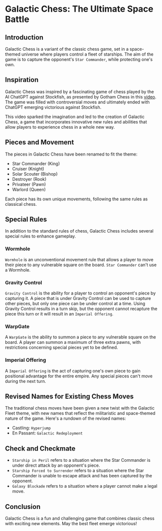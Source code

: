 # Galactic Chess: The Ultimate Space Battle

## Introduction
Galactic Chess is a variant of the classic chess game, set in a space-themed universe where players control a fleet of starships. The aim of the game is to capture the opponent's `Star Commander`, while protecting one's own. 

## Inspiration

Galactic Chess was inspired by a fascinating game of chess played by the AI ChatGPT against Stockfish, as presented by Gotham Chess in this [video](https://www.youtube.com/watch?v=rSCNW1OCk_M&ab_channel=GothamChess). The game was filled with controversial moves and ultimately ended with ChatGPT emerging victorious against Stockfish.

This video sparked the imagination and led to the creation of Galactic Chess, a game that incorporates innovative new rules and abilities that allow players to experience chess in a whole new way.

## Pieces and Movement
The pieces in Galactic Chess have been renamed to fit the theme: 
- Star Commander (King)
- Cruiser (Knight)
- Solar Scouter (Bishop)
- Destroyer (Rook)
- Privateer (Pawn)
- Warlord (Queen)

Each piece has its own unique movements, following the same rules as classical chess.

## Special Rules
In addition to the standard rules of chess, Galactic Chess includes several special rules to enhance gameplay. 

### Wormhole
`Wormhole` is an unconventional movement rule that allows a player to move their piece to any vulnerable square on the board. `Star Commander` can't use a Wormhole.

### Gravity Control
`Gravity Control` is the ability for a player to control an opponent's piece by capturing it. A piece that is under Gravity Control can be used to capture other pieces, but only one piece can be under control at a time. Using Gravity Control results in a turn skip, but the opponent cannot recapture the piece this turn or it will result in an `Imperial Offering`. 

### WarpGate
A `WarpGate` is the ability to summon a piece to any vulnerable square on the board. A player can summon a maximum of three extra pawns, with restrictions concerning special pieces yet to be defined.

### Imperial Offering
A `Imperial Offering` is the act of capturing one's own piece to gain positional advantage for the entire empire. Any special pieces can't move during the next turn.

## Revised Names for Existing Chess Moves
The traditional chess moves have been given a new twist with the Galactic Fleet theme, with new names that reflect the militaristic and space-themed nature of the game. Here's a rundown of the revised names:

- Castling: `Hyperjump`
- En Passant: `Galactic Redeployment`

## Check and Checkmate
- `Starship in Peril` refers to a situation where the Star Commander is under direct attack by an opponent's piece. 
- `Starship Forced to Surrender` refers to a situation where the Star Commander is unable to escape attack and has been captured by the opponent. 
- `Galaxy Blockade` refers to a situation where a player cannot make a legal move.

## Conclusion
Galactic Chess is a fun and challenging game that combines classic chess with exciting new elements. May the best fleet emerge victorious!
